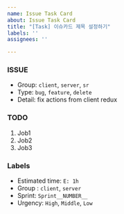 ```yaml
---
name: Issue Task Card
about: Issue Task Card
title: "[Task] 이슈카드 제목 설정하기"
labels: ''
assignees: ''

---
```


### ISSUE

-   Group:  `client`,  `server`,  `sr`
-   Type:  `bug`,  `feature`,  `delete`
-   Detail: fix actions from client redux

### TODO

1.  Job1
2.  Job2
3.  Job3

### Labels

-   Estimated time:  `E: 1h`
-   Group :  `client`,  `server`
-   Sprint:  `Sprint__NUMBER__`
-   Urgency:  `High`,  `Middle`,  `Low`
